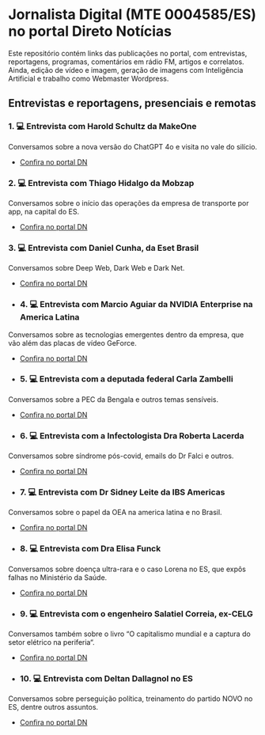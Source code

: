 # Jornalista Digital (MTE 0004585/ES) no portal Direto Notícias

Este repositório contém links das publicações no portal, com entrevistas, reportagens, programas, comentários em rádio FM, artigos e correlatos. Ainda, edição de vídeo e imagem, geração de imagens com Inteligência Artificial e trabalho como Webmaster Wordpress.

## Entrevistas e reportagens, presenciais e remotas

### 1. 💻 Entrevista com Harold Schultz da MakeOne
Conversamos sobre a nova versão do ChatGPT 4o e visita no vale do silício.
- [Confira no portal DN](https://diretonoticias.com.br/2024/05/22/entrevista-com-harold-schultz-da-makeone/)

### 2. 💻 Entrevista com Thiago Hidalgo da Mobzap
Conversamos sobre o início das operações da empresa de transporte por app, na capital do ES.
- [Confira no portal DN](https://diretonoticias.com.br/2023/10/02/entrevista-thiago-hidalgo-da-mobizap/)

### 3. 💻 Entrevista com Daniel Cunha, da Eset Brasil
Conversamos sobre Deep Web, Dark Web e Dark Net.
- [Confira no portal DN](https://diretonoticias.com.br/2023/06/20/entrevista-eset-brasil-explica-deep-web-dark-web-e-dark-net/)

- ### 4. 💻 Entrevista com Marcio Aguiar da NVIDIA Enterprise na America Latina
Conversamos sobre as tecnologias emergentes dentro da empresa, que vão além das placas de vídeo GeForce.
- [Confira no portal DN](https://diretonoticias.com.br/2023/06/07/entrevista-marcio-aguiar-da-nvidia-enterprise-america-latina/)

- ### 5. 💻 Entrevista com a deputada federal Carla Zambelli
Conversamos sobre a PEC da Bengala e outros temas sensíveis.
- [Confira no portal DN](https://diretonoticias.com.br/2022/08/06/entrevista-exclusiva-com-carla-zambelli/)

- ### 6. 💻 Entrevista com a Infectologista Dra Roberta Lacerda
Conversamos sobre síndrome pós-covid, emails do Dr Falci e outros.
- [Confira no portal DN](https://diretonoticias.com.br/2022/08/14/entrevista-dra-roberta-lacerda-do-rn/)

- ### 7. 💻 Entrevista com Dr Sidney Leite da IBS Americas
Conversamos sobre o papel da OEA na america latina e no Brasil.
- [Confira no portal DN](https://diretonoticias.com.br/2022/11/08/oea-entrevista-com-dr-sidney-leite-esclarece-duvidas/)

- ### 8. 💻 Entrevista com Dra Elisa Funck
Conversamos sobre doença ultra-rara e o caso Lorena no ES, que expôs falhas no Ministério da Saúde.
- [Confira no portal DN](https://diretonoticias.com.br/2023/01/28/caso-lorena-entrevista-com-dra-elisa-funck-revela-falhas-do-ministerio-da-saude/)

- ### 9. 💻 Entrevista com o engenheiro Salatiel Correia, ex-CELG
Conversamos também sobre o livro “O capitalismo mundial e a captura do setor elétrico na periferia“. 
- [Confira no portal DN](https://diretonoticias.com.br/2023/04/13/entrevista-com-salatiel-correia-ex-celg/)

- ### 10. 💻 Entrevista com Deltan Dallagnol no ES
Conversamos sobre perseguição política, treinamento do partido NOVO no ES, dentre outros assuntos.
- [Confira no portal DN](https://diretonoticias.com.br/2024/05/20/novo-reune-deltan-dallagnol-rodrigo-borges-eduardo-ribeiro-iuri-aguiar-e-outros-no-es/)
